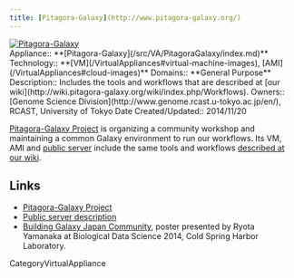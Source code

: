 ```yaml
---
title: [Pitagora-Galaxy](http://www.pitagora-galaxy.org/)
---
```

<div class='center'>
<a href='http://www.pitagora-galaxy.org/'><img src='/PublicGalaxyServers/Pitagora.png' alt='Pitagora-Galaxy' /></a>
</div>





<div class='dictbox'>
 Appliance:: **[Pitagora-Galaxy](/src/VA/PitagoraGalaxy/index.md)**
 Technology:: **[VM](/VirtualAppliances#virtual-machine-images), [AMI](/VirtualAppliances#cloud-images)**
 Domains:: **General Purpose** 
 Description:: Includes the tools and workflows that are described at [our wiki](http://wiki.pitagora-galaxy.org/wiki/index.php/Workflows).
 Owners:: [Genome Science Division](http://www.genome.rcast.u-tokyo.ac.jp/en/), RCAST, University of Tokyo
 Date Created/Updated:: 2014/11/20
</div>

[Pitagora-Galaxy Project](http://www.pitagora-galaxy.org/) is organizing a community workshop and maintaining a common Galaxy environment to run our workflows. Its VM, AMI and [public server](http://try.pitagora-galaxy.org/galaxy/) include the same tools and workflows [described at our wiki](http://wiki.pitagora-galaxy.org/wiki/index.php/Workflows).

## Links

* [Pitagora-Galaxy Project](http://www.pitagora-galaxy.org/about_en)
* [Public server description](/PublicGalaxyServers#pitagora-galaxy)
* [Building Galaxy Japan Community](ATTACHMENT_URLDocuments/Posters/2014PitagoraYanamaka.pdf), poster presented by Ryota	Yamanaka at Biological Data Science 2014, Cold Spring Harbor Laboratory.

CategoryVirtualAppliance

